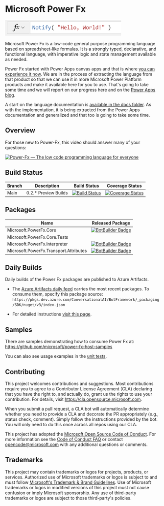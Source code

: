 # Microsoft Power Fx

![simple formula using Notify to produce a "Hello, World!" message](docs/media/root/hello-world.png)

Microsoft Power Fx is a low-code general purpose programming language based on spreadsheet-like formulas.  It is a strongly typed, declarative, and functional language, with imperative logic and state management available as needed.  

Power Fx started with Power Apps canvas apps and that is where [you can experience it now](https://powerapps.microsoft.com/en-us/).  We are in the process of extracting the language from that product so that we can use it in more Microsoft Power Platform products and make it available here for you to use.  That's going to take some time and we will report on our progress here and on the [Power Apps blog](https://powerapps.microsoft.com/en-us/blog/).  

A start on the language documentation is [available in the docs folder](docs/overview.md).  As with the implementation, it is being extracted from the Power Apps documentation and generalized and that too is going to take some time.

## Overview
For those new to Power-Fx, this video should answer many of your questions:

[![Power-Fx — The low code programming language for everyone](https://img.youtube.com/vi/ik6k89WNjuk/0.jpg)](https://www.youtube-nocookie.com/embed/ik6k89WNjuk)

## Build Status

 | Branch | Description        | Build Status | Coverage Status |
 |----|---------------|--------------|--------------|
 |Main | 0.2.* Preview Builds |[![Build Status](https://dev.azure.com/FuseLabs/SDK_v4/_apis/build/status/PowerFx/PowerFx-signed?branchName=main)](https://dev.azure.com/FuseLabs/SDK_v4/_build/latest?definitionId=1410&branchName=main) |[![Coverage Status](https://coveralls.io/repos/github/microsoft/Power-Fx/badge.svg?branch=main)](https://coveralls.io/github/microsoft/Power-Fx?branch=main)

## Packages

| Name                                  | Released Package
|---------------------------------------|-------------------------------------------------------------------------------------------------------------------------------------------------------------------|
| Microsoft.PowerFx.Core                | [![BotBuilder Badge](https://buildstats.info/nuget/Microsoft.PowerFx.Core?includePreReleases=true&dWidth=70)](https://www.nuget.org/packages/Microsoft.PowerFx.Core/)
| Microsoft.PowerFx.Core.Tests          |                                  |
| Microsoft.PowerFx.Interpreter         | [![BotBuilder Badge](https://buildstats.info/nuget/Microsoft.PowerFx.Interpreter?includePreReleases=true&dWidth=70)](https://www.nuget.org/packages/Microsoft.PowerFx.Interpreter/)
| Microsoft.PowerFx.Transport.Attributes   | [![BotBuilder Badge](https://buildstats.info/nuget/Microsoft.PowerFx.Transport.Attributes?includePreReleases=true&dWidth=70)](https://www.nuget.org/packages/Microsoft.PowerFx.Transport.Attributes/)

## Daily Builds
Daily builds of the Power Fx packages are published to Azure Artifacts. 
- The [Azure Artifacts daily feed](https://dev.azure.com/ConversationalAI/BotFramework/_packaging?_a=feed&feed=SDK) carries the most recent packages. To consume them, specify this package source: 
`https://pkgs.dev.azure.com/ConversationalAI/BotFramework/_packaging/SDK/nuget/v3/index.json`

- For detailed instructions [visit this page](dailyBuilds.md).

## Samples
There are samples demonstrating how to consume Power Fx at: https://github.com/microsoft/power-fx-host-samples

You can also see usage examples in the [unit tests](https://github.com/microsoft/Power-Fx/tree/main/src/tests).

## Contributing

This project welcomes contributions and suggestions.  Most contributions require you to agree to a
Contributor License Agreement (CLA) declaring that you have the right to, and actually do, grant us
the rights to use your contribution. For details, visit https://cla.opensource.microsoft.com.

When you submit a pull request, a CLA bot will automatically determine whether you need to provide
a CLA and decorate the PR appropriately (e.g., status check, comment). Simply follow the instructions
provided by the bot. You will only need to do this once across all repos using our CLA.

This project has adopted the [Microsoft Open Source Code of Conduct](https://opensource.microsoft.com/codeofconduct/).
For more information see the [Code of Conduct FAQ](https://opensource.microsoft.com/codeofconduct/faq/) or
contact [opencode@microsoft.com](mailto:opencode@microsoft.com) with any additional questions or comments.

## Trademarks

This project may contain trademarks or logos for projects, products, or services. Authorized use of Microsoft 
trademarks or logos is subject to and must follow 
[Microsoft's Trademark & Brand Guidelines](https://www.microsoft.com/en-us/legal/intellectualproperty/trademarks/usage/general).
Use of Microsoft trademarks or logos in modified versions of this project must not cause confusion or imply Microsoft sponsorship.
Any use of third-party trademarks or logos are subject to those third-party's policies.
